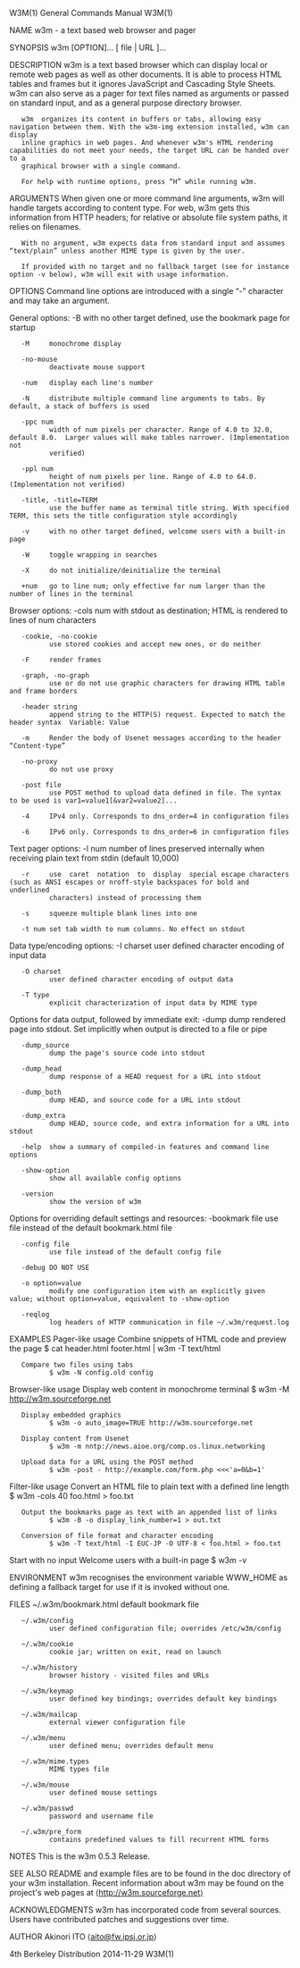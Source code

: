 W3M(1)                                                        General Commands Manual                                                       W3M(1)

NAME
       w3m - a text based web browser and pager

SYNOPSIS
       w3m [OPTION]...  [ file | URL ]...

DESCRIPTION
       w3m  is  a text based browser which can display local or remote web pages as well as other documents. It is able to process HTML tables and
       frames but it ignores JavaScript and Cascading Style Sheets. w3m can also serve as a pager for text files named as arguments or  passed  on
       standard input, and as a general purpose directory browser.

       w3m  organizes its content in buffers or tabs, allowing easy navigation between them. With the w3m-img extension installed, w3m can display
       inline graphics in web pages. And whenever w3m's HTML rendering capabilities do not meet your needs, the target URL can be handed over to a
       graphical browser with a single command.

       For help with runtime options, press “H” while running w3m.

ARGUMENTS
       When  given  one or more command line arguments, w3m will handle targets according to content type. For web, w3m gets this information from
       HTTP headers; for relative or absolute file system paths, it relies on filenames.

       With no argument, w3m expects data from standard input and assumes “text/plain” unless another MIME type is given by the user.

       If provided with no target and no fallback target (see for instance option -v below), w3m will exit with usage information.

OPTIONS
       Command line options are introduced with a single “-” character and may take an argument.

   General options:
       -B     with no other target defined, use the bookmark page for startup

       -M     monochrome display

       -no-mouse
              deactivate mouse support

       -num   display each line's number

       -N     distribute multiple command line arguments to tabs. By default, a stack of buffers is used

       -ppc num
              width of num pixels per character. Range of 4.0 to 32.0, default 8.0.  Larger values will make tables narrower. (Implementation  not
              verified)

       -ppl num
              height of num pixels per line. Range of 4.0 to 64.0. (Implementation not verified)

       -title, -title=TERM
              use the buffer name as terminal title string. With specified TERM, this sets the title configuration style accordingly

       -v     with no other target defined, welcome users with a built-in page

       -W     toggle wrapping in searches

       -X     do not initialize/deinitialize the terminal

       +num   go to line num; only effective for num larger than the number of lines in the terminal

   Browser options:
       -cols num
              with stdout as destination; HTML is rendered to lines of num characters

       -cookie, -no-cookie
              use stored cookies and accept new ones, or do neither

       -F     render frames

       -graph, -no-graph
              use or do not use graphic characters for drawing HTML table and frame borders

       -header string
              append string to the HTTP(S) request. Expected to match the header syntax  Variable: Value

       -m     Render the body of Usenet messages according to the header “Content-type”

       -no-proxy
              do not use proxy

       -post file
              use POST method to upload data defined in file. The syntax to be used is var1=value1[&var2=value2]...

       -4     IPv4 only. Corresponds to dns_order=4 in configuration files

       -6     IPv6 only. Corresponds to dns_order=6 in configuration files

   Text pager options:
       -l num number of lines preserved internally when receiving plain text from stdin (default 10,000)

       -r     use  caret  notation  to  display  special escape characters (such as ANSI escapes or nroff-style backspaces for bold and underlined
              characters) instead of processing them

       -s     squeeze multiple blank lines into one

       -t num set tab width to num columns. No effect on stdout

   Data type/encoding options:
       -I charset
              user defined character encoding of input data

       -O charset
              user defined character encoding of output data

       -T type
              explicit characterization of input data by MIME type

   Options for data output, followed by immediate exit:
       -dump  dump rendered page into stdout. Set implicitly when output is directed to a file or pipe

       -dump_source
              dump the page's source code into stdout

       -dump_head
              dump response of a HEAD request for a URL into stdout

       -dump_both
              dump HEAD, and source code for a URL into stdout

       -dump_extra
              dump HEAD, source code, and extra information for a URL into stdout

       -help  show a summary of compiled-in features and command line options

       -show-option
              show all available config options

       -version
              show the version of w3m

   Options for overriding default settings and resources:
       -bookmark file
              use file instead of the default bookmark.html file

       -config file
              use file instead of the default config file

       -debug DO NOT USE

       -o option=value
              modify one configuration item with an explicitly given value; without option=value, equivalent to -show-option

       -reqlog
              log headers of HTTP communication in file ~/.w3m/request.log

EXAMPLES
   Pager-like usage
       Combine snippets of HTML code and preview the page
              $ cat header.html footer.html | w3m -T text/html

       Compare two files using tabs
              $ w3m -N config.old config

   Browser-like usage
       Display web content in monochrome terminal
              $ w3m -M http://w3m.sourceforge.net

       Display embedded graphics
              $ w3m -o auto_image=TRUE http://w3m.sourceforge.net

       Display content from Usenet
              $ w3m -m nntp://news.aioe.org/comp.os.linux.networking

       Upload data for a URL using the POST method
              $ w3m -post - http://example.com/form.php <<<'a=0&b=1'

   Filter-like usage
       Convert an HTML file to plain text with a defined line length
              $ w3m -cols 40 foo.html > foo.txt

       Output the bookmarks page as text with an appended list of links
              $ w3m -B -o display_link_number=1 > out.txt

       Conversion of file format and character encoding
              $ w3m -T text/html -I EUC-JP -O UTF-8 < foo.html > foo.txt

   Start with no input
       Welcome users with a built-in page
              $ w3m -v

ENVIRONMENT
       w3m recognises the environment variable WWW_HOME as defining a fallback target for use if it is invoked without one.

FILES
       ~/.w3m/bookmark.html
              default bookmark file

       ~/.w3m/config
              user defined configuration file; overrides /etc/w3m/config

       ~/.w3m/cookie
              cookie jar; written on exit, read on launch

       ~/.w3m/history
              browser history - visited files and URLs

       ~/.w3m/keymap
              user defined key bindings; overrides default key bindings

       ~/.w3m/mailcap
              external viewer configuration file

       ~/.w3m/menu
              user defined menu; overrides default menu

       ~/.w3m/mime.types
              MIME types file

       ~/.w3m/mouse
              user defined mouse settings

       ~/.w3m/passwd
              password and username file

       ~/.w3m/pre_form
              contains predefined values to fill recurrent HTML forms

NOTES
       This is the w3m 0.5.3 Release.

SEE ALSO
       README and example files are to be found in the doc directory of your w3m installation. Recent information about w3m may be  found  on  the
       project's web pages at ⟨http://w3m.sourceforge.net⟩

ACKNOWLEDGMENTS
       w3m has incorporated code from several sources.  Users have contributed patches and suggestions over time.

AUTHOR
       Akinori ITO ⟨aito@fw.ipsj.or.jp⟩

4th Berkeley Distribution                                           2014-11-29                                                              W3M(1)
